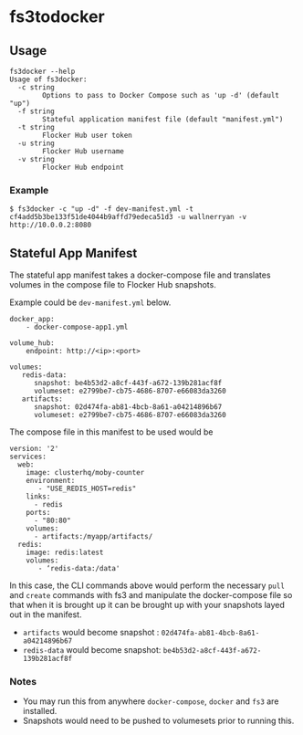 # fs3todocker

## Usage

```
fs3docker --help
Usage of fs3docker:
  -c string
    	Options to pass to Docker Compose such as 'up -d' (default "up")
  -f string
    	Stateful application manifest file (default "manifest.yml")
  -t string
    	Flocker Hub user token
  -u string
    	Flocker Hub username
  -v string
    	Flocker Hub endpoint
```

### Example

```
$ fs3docker -c "up -d" -f dev-manifest.yml -t cf4add5b3be133f51de4044b9affd79edeca51d3 -u wallnerryan -v http://10.0.0.2:8080
```

## Stateful App Manifest

The stateful app manifest takes a docker-compose file and translates
volumes in the compose file to Flocker Hub snapshots.

Example could be `dev-manifest.yml` below.
```
docker_app:
    - docker-compose-app1.yml

volume_hub:
    endpoint: http://<ip>:<port>

volumes:
   redis-data:
      snapshot: be4b53d2-a8cf-443f-a672-139b281acf8f
      volumeset: e2799be7-cb75-4686-8707-e66083da3260
   artifacts:
      snapshot: 02d474fa-ab81-4bcb-8a61-a04214896b67
      volumeset: e2799be7-cb75-4686-8707-e66083da3260
```

The compose file in this manifest to be used would be

```
version: '2'
services:
  web:
    image: clusterhq/moby-counter
    environment:
       - "USE_REDIS_HOST=redis"
    links:
      - redis
    ports:
      - "80:80"
    volumes:
      - artifacts:/myapp/artifacts/
  redis:
    image: redis:latest
    volumes:
       - ‘redis-data:/data'
```

In this case, the CLI commands above would perform the necessary `pull` and `create`
commands with fs3 and manipulate the docker-compose file so that when it is brought up
it can be brought up with your snapshots layed out in the manifest.

- `artifacts` would become snapshot : `02d474fa-ab81-4bcb-8a61-a04214896b67`
- `redis-data` would become snapshot: `be4b53d2-a8cf-443f-a672-139b281acf8f`

### Notes

- You may run this from anywhere `docker-compose`, `docker` and `fs3` are installed.
- Snapshots would need to be pushed to volumesets prior to running this.
